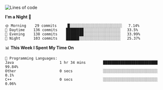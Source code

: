 <!--START_SECTION:waka-->
![Lines of code](https://img.shields.io/badge/From%20Hello%20World%20I%27ve%20Written-142446%20lines%20of%20code-blue)

**I'm a Night 🦉** 

```text
🌞 Morning    29 commits     █░░░░░░░░░░░░░░░░░░░░░░░░   7.14% 
🌆 Daytime    136 commits    ████████░░░░░░░░░░░░░░░░░   33.5% 
🌃 Evening    138 commits    ████████░░░░░░░░░░░░░░░░░   33.99% 
🌙 Night      103 commits    ██████░░░░░░░░░░░░░░░░░░░   25.37%

```


📊 **This Week I Spent My Time On** 

```text
💬 Programming Languages: 
Java                     1 hr 34 mins        █████████████████████████   99.84% 
Other                    0 secs              ░░░░░░░░░░░░░░░░░░░░░░░░░   0.1% 
C++                      0 secs              ░░░░░░░░░░░░░░░░░░░░░░░░░   0.06%

```


<!--END_SECTION:waka-->

